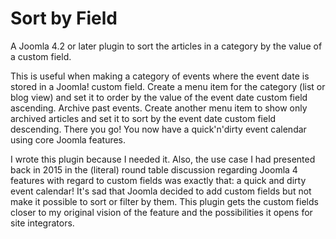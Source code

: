 # Sort by Field

A Joomla 4.2 or later plugin to sort the articles in a category by the value of a custom field.

This is useful when making a category of events where the event date is stored in a Joomla! custom field. Create a menu
item for the category (list or blog view) and set it to order by the value of the event date custom field ascending.
Archive past events. Create another menu item to show only archived articles and set it to sort by the event date custom
field descending. There you go! You now have a quick'n'dirty event calendar using core Joomla features.

I wrote this plugin because I needed it. Also, the use case I had presented back in 2015 in the (literal) round table
discussion regarding Joomla 4 features with regard to custom fields was exactly that: a quick and dirty event calendar!
It's sad that Joomla decided to add custom fields but not make it possible to sort or filter by them. This plugin gets
the custom fields closer to my original vision of the feature and the possibilities it opens for site integrators.
